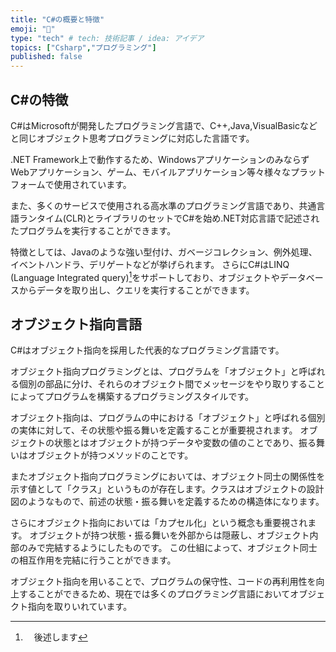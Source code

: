 ```yaml
---
title: "C#の概要と特徴"
emoji: "🎉"
type: "tech" # tech: 技術記事 / idea: アイデア
topics: ["Csharp","プログラミング"]
published: false
---
```


## C#の特徴

C#はMicrosoftが開発したプログラミング言語で、C++,Java,VisualBasicなどと同じオブジェクト思考プログラミングに対応した言語です。

.NET Framework上で動作するため、WindowsアプリケーションのみならずWebアプリケーション、ゲーム、モバイルアプリケーション等々様々なプラットフォームで使用されています。

また、多くのサービスで使用される高水準のプログラミング言語であり、共通言語ランタイム(CLR)とライブラリのセットでC#を始め.NET対応言語で記述されたプログラムを実行することができます。

特徴としては、Javaのような強い型付け、ガベージコレクション、例外処理、イベントハンドラ、デリゲートなどが挙げられます。
さらにC#はLINQ (Language Integrated query)[^1]をサポートしており、オブジェクトやデータベースからデータを取り出し、クエリを実行することができます。

[^1]:　後述します

## オブジェクト指向言語

C#はオブジェクト指向を採用した代表的なプログラミング言語です。

オブジェクト指向プログラミングとは、プログラムを「オブジェクト」と呼ばれる個別の部品に分け、それらのオブジェクト間でメッセージをやり取りすることによってプログラムを構築するプログラミングスタイルです。

オブジェクト指向は、プログラムの中における「オブジェクト」と呼ばれる個別の実体に対して、その状態や振る舞いを定義することが重要視されます。
オブジェクトの状態とはオブジェクトが持つデータや変数の値のことであり、振る舞いはオブジェクトが持つメソッドのことです。

またオブジェクト指向プログラミングにおいては、オブジェクト同士の関係性を示す値として「クラス」というものが存在します。クラスはオブジェクトの設計図のようなもので、前述の状態・振る舞いを定義するための構造体になります。

さらにオブジェクト指向においては「カプセル化」という概念も重要視されます。
オブジェクトが持つ状態・振る舞いを外部からは隠蔽し、オブジェクト内部のみで完結するようにしたものです。
この仕組によって、オブジェクト同士の相互作用を完結に行うことができます。

オブジェクト指向を用いることで、プログラムの保守性、コードの再利用性を向上することができるため、現在では多くのプログラミング言語においてオブジェクト指向を取りいれています。
